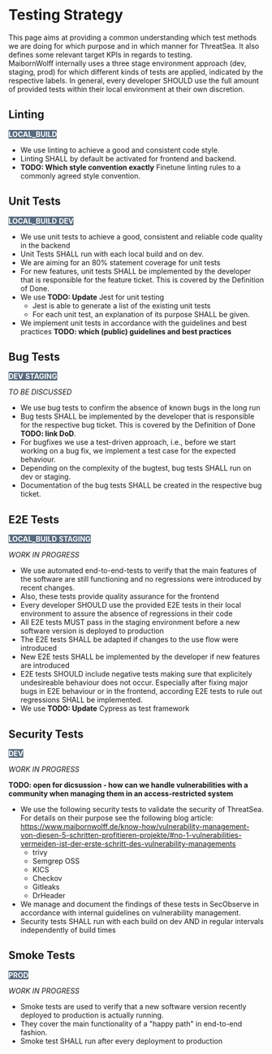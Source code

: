
# Testing Strategy
This page aims at providing a common understanding which test methods we are doing for which purpose and in which manner for ThreatSea.
It also defines some relevant target KPIs in regards to testing.  
MaibornWolff internally uses a three stage environment approach (dev, staging, prod) for which different kinds of tests are applied, indicated by the respective labels. In general, every developer SHOULD use the full amount of provided tests within their local environment at their own discretion.

## Linting
<container style="background-color:rgba(35,60,87,.75);color:white;">
  <strong>LOCAL_BUILD</strong>
</container>  

- We use linting to achieve a good and consistent code style.
- Linting SHALL by default be activated for frontend and backend.
- **TODO: Which style convention exactly** Finetune linting rules to a commonly agreed style convention.

## Unit Tests
<container style="background-color:rgba(35,60,87,.75);color:white;">
  <strong>LOCAL_BUILD</strong>
</container>
<container style="background-color:rgba(35,60,87,.75);color:white;">
  <strong>DEV</strong>
</container>  

- We use unit tests to achieve a good, consistent and reliable code quality in the backend
- Unit Tests SHALL run with each local build and on dev.
- We are aiming for an 80% statement coverage for unit tests
- For new features, unit tests SHALL be implemented by the developer that is responsible for the feature ticket. This is covered by the Definition of Done.
- We use **TODO: Update** Jest for unit testing
  - Jest is able to generate a list of the existing unit tests
  - For each unit test, an explanation of its purpose SHALL be given.
- We implement unit tests in accordance with the guidelines and best practices **TODO: which (public) guidelines and best practices** 

## Bug Tests
<container style="background-color:rgba(35,60,87,.75);color:white;">
  <strong>DEV</strong>
</container>
<container style="background-color:rgba(35,60,87,.75);color:white;">
  <strong>STAGING</strong>
</container>  

*TO BE DISCUSSED*

- We use bug tests to confirm the absence of known bugs in the long run
- Bug tests SHALL be implemented by the developer that is responsible for the respective bug ticket. This is covered by the Definition of Done **TODO: link DoD**.
- For bugfixes we use a test-driven approach, i.e., before we start working on a bug fix, we implement a test case for the expected behaviour.
- Depending on the complexity of the bugtest, bug tests SHALL run on dev or staging.
- Documentation of the bug tests SHALL be created in the respective bug ticket.

## E2E Tests
<container style="background-color:rgba(35,60,87,.75);color:white;">
  <strong>LOCAL_BUILD</strong>
</container>
<container style="background-color:rgba(35,60,87,.75);color:white;">
  <strong>STAGING</strong>
</container>  

*WORK IN PROGRESS*

- We use automated end-to-end-tests to verify that the main features of the software are still functioning and no regressions were introduced by recent changes.
- Also, these tests provide quality assurance for the frontend
- Every developer SHOULD use the provided E2E tests in their local environment to assure the absence of regressions in their code
- All E2E tests MUST pass in the staging environment before a new software version is deployed to production
- The E2E tests SHALL be adapted if changes to the use flow were introduced
- New E2E tests SHALL be implemented by the developer if new features are introduced
- E2E tests SHOULD include negative tests making sure that explicitely undesireable behaviour does not occur. Especially after fixing major bugs in E2E behaviour or in the frontend, according E2E tests
to rule out regressions SHALL be implemented.
- We use **TODO: Update** Cypress as test framework

## Security Tests
<container style="background-color:rgba(35,60,87,.75);color:white;">
  <strong>DEV</strong>
</container>  

*WORK IN PROGRESS*

**TODO: open for dicsussion - how can we handle vulnerabilities with a community when managing them in an access-restricted system**
- We use the following security tests to validate the security of ThreatSea. For details on their purpose see the following blog article: https://www.maibornwolff.de/know-how/vulnerability-management-von-diesen-5-schritten-profitieren-projekte/#no-1-vulnerabilities-vermeiden-ist-der-erste-schritt-des-vulnerability-managements
  - trivy
  - Semgrep OSS
  - KICS
  - Checkov
  - Gitleaks
  - DrHeader
- We manage and document the findings of these tests in SecObserve in accordance with  internal guidelines on vulnerability management.
- Security tests SHALL run with each build on dev AND in regular intervals independently of build times

## Smoke Tests
<container style="background-color:rgba(35,60,87,.75);color:white;">
  <strong>PROD</strong>
</container>  

*WORK IN PROGRESS*

- Smoke tests are used to verify that a new software version recently deployed to production is actually running.
- They cover the main functionality of a "happy path" in end-to-end fashion.
- Smoke test SHALL run after every deployment to production
